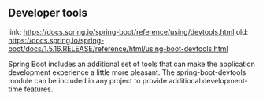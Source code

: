 ## Developer tools

link: https://docs.spring.io/spring-boot/reference/using/devtools.html
old: https://docs.spring.io/spring-boot/docs/1.5.16.RELEASE/reference/html/using-boot-devtools.html

Spring Boot includes an additional set of tools that can make the application development experience a little more
pleasant. The spring-boot-devtools module can be included in any project to provide additional development-time
features. 

